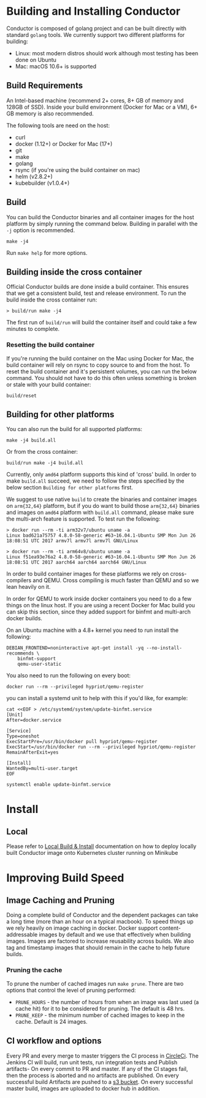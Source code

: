 # Building and Installing Conductor

Conductor is composed of golang project and can be built directly with standard `golang` tools. We currently support
two different platforms for building:

  * Linux: most modern distros should work although most testing has been done on Ubuntu
  * Mac: macOS 10.6+ is supported

## Build Requirements

An Intel-based machine (recommend 2+ cores, 8+ GB of memory and 128GB of SSD). Inside your build environment (Docker for Mac or a VM), 6+ GB memory is also recommended.

The following tools are need on the host:
  - curl
  - docker (1.12+) or Docker for Mac (17+)
  - git
  - make
  - golang
  - rsync (if you're using the build container on mac)
  - helm (v2.8.2+)
  - kubebuilder (v1.0.4+)

## Build

You can build the Conductor binaries and all container images for the host platform by simply running the
command below. Building in parallel with the `-j` option is recommended.

```
make -j4
```

Run `make help` for more options.

## Building inside the cross container

Official Conductor builds are done inside a build container. This ensures that we get a consistent build, test and release environment. To run the build inside the cross container run:

```
> build/run make -j4
```

The first run of `build/run` will build the container itself and could take a few
minutes to complete.

### Resetting the build container

If you're running the build container on the Mac using Docker for Mac, the build
container will rely on rsync to copy source to and from the host. To reset the build container and it's persistent volumes, you can run the below command. You should not have to do this often unless something is broken or stale with your build container:

```
build/reset
```

## Building for other platforms

You can also run the build for all supported platforms:

```
make -j4 build.all
```

Or from the cross container:

```
build/run make -j4 build.all
```

Currently, only `amd64` platform supports this kind of 'cross' build. In order to make `build.all`
succeed, we need to follow the steps specified by the below section `Building for other platforms`
first.

We suggest to use native `build` to create the binaries and container images on `arm{32,64}`
platform, but if you do want to build those `arm{32,64}` binaries and images on `amd64` platform
with `build.all` command, please make sure the multi-arch feature is supported. To test run the
following:

```
> docker run --rm -ti arm32v7/ubuntu uname -a
Linux bad621a75757 4.8.0-58-generic #63~16.04.1-Ubuntu SMP Mon Jun 26 18:08:51 UTC 2017 armv7l armv7l armv7l GNU/Linux

> docker run --rm -ti arm64v8/ubuntu uname -a
Linux f51ea93e76a2 4.8.0-58-generic #63~16.04.1-Ubuntu SMP Mon Jun 26 18:08:51 UTC 2017 aarch64 aarch64 aarch64 GNU/Linux
```

In order to build container images for these platforms we rely on cross-compilers and QEMU. Cross compiling is much faster than QEMU and so we lean heavily on it.

In order for QEMU to work inside docker containers you need to do a few things on
the linux host. If you are using a recent Docker for Mac build you can skip this section, since they added support for binfmt and multi-arch docker builds.

On an Ubuntu machine with a 4.8+ kernel you need to run install the following:

```
DEBIAN_FRONTEND=noninteractive apt-get install -yq --no-install-recommends \
    binfmt-support
    qemu-user-static
```

You also need to run the following on every boot:

```
docker run --rm --privileged hypriot/qemu-register
```

you can install a systemd unit to help with this if you'd like, for example:

```
cat <<EOF > /etc/systemd/system/update-binfmt.service
[Unit]
After=docker.service

[Service]
Type=oneshot
ExecStartPre=/usr/bin/docker pull hypriot/qemu-register
ExecStart=/usr/bin/docker run --rm --privileged hypriot/qemu-register
RemainAfterExit=yes

[Install]
WantedBy=multi-user.target
EOF

systemctl enable update-binfmt.service
```

# Install

## Local
Please refer to [Local Build & Install](/build/local/README.md) documentation on how to deploy locally built Conductor image onto Kubernetes cluster running on Minikube 

# Improving Build Speed

## Image Caching and Pruning

Doing a complete build of Conductor and the dependent packages can take a long time (more than an hour on a typical macbook). To speed things up we rely heavily on image caching in docker. Docker support content-addressable images by default and we use that effectively when building images. Images are factored to increase reusability across builds. We also tag and timestamp images that should remain in the cache to help future builds.

### Pruning the cache

To prune the number of cached images run `make prune`. There are two options that control the level of pruning performed:

- `PRUNE_HOURS` - the number of hours from when an image was last used (a cache hit) for it to be considered for pruning. The default is 48 hrs.
- `PRUNE_KEEP` - the minimum number of cached images to keep in the cache. Default is 24 images.

## CI workflow and options
Every PR and every merge to master triggers the CI process in [CircleCi](http://jenkins.conductor.io).
The Jenkins CI will build, run unit tests, run integration tests and Publish artifacts- On every commit to PR and master.
If any of the CI stages fail, then the process is aborted and no artifacts are published.
On every successful build Artifacts are pushed to a [s3 bucket](https://release.conductor.io/). On every successful master build,
images are uploaded to docker hub in addition.
